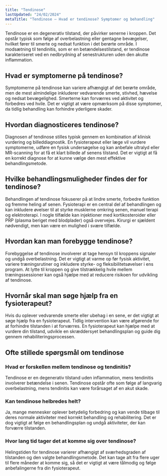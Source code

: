 ```yaml
---
title: "Tendinose"
lastUpdated: "24/02/2024"
metaTitle: "Tendinose – Hvad er tendinose? Symptomer og behandling"
---
```


Tendinose er en degenerativ tilstand, der påvirker senerne i kroppen. Det opstår typisk som følge af overbelastning eller gentagne bevægelser, hvilket fører til smerte og nedsat funktion i det berørte område. I modsætning til tendinitis, som er en betændelsestilstand, er tendinose karakteriseret ved en nedbrydning af senestrukturen uden den akutte inflammation.

## Hvad er symptomerne på tendinose?

Symptomerne på tendinose kan variere afhængigt af det berørte område, men de mest almindelige inkluderer vedvarende smerte, stivhed, hævelse og nedsat bevægelighed. Smerterne kan forværres ved aktivitet og forbedres ved hvile. Det er vigtigt at være opmærksom på disse symptomer, da tidlig behandling kan forhindre yderligere skader.

## Hvordan diagnosticeres tendinose?

Diagnosen af tendinose stilles typisk gennem en kombination af klinisk vurdering og billeddiagnostik. En fysioterapeut eller læge vil vurdere symptomerne, udføre en fysisk undersøgelse og kan anbefale ultralyd eller MR-scanning for at få et klart billede af senens tilstand. Det er vigtigt at få en korrekt diagnose for at kunne vælge den mest effektive behandlingsmetode.

## Hvilke behandlingsmuligheder findes der for tendinose?

Behandlingen af tendinose fokuserer på at lindre smerte, forbedre funktion og fremme heling af senen. Fysioterapi er en central del af behandlingen og kan inkludere øvelser til at styrke musklerne omkring senen, manuel terapi og elektroterapi. I nogle tilfælde kan injektioner med kortikosteroider eller PRP (plasma beriget med blodplader) også overvejes. Kirurgi er sjældent nødvendigt, men kan være en mulighed i svære tilfælde.

## Hvordan kan man forebygge tendinose?

Forebyggelse af tendinose involverer at tage hensyn til kroppens signaler og undgå overbelastning. Det er vigtigt at varme op før fysisk aktivitet, variere træningsrutiner og inkludere styrke- og fleksibilitetsøvelser i ens program. At lytte til kroppen og give tilstrækkelig hvile mellem træningssessioner kan også hjælpe med at reducere risikoen for udvikling af tendinose.

## Hvornår skal man søge hjælp fra en fysioterapeut?

Hvis du oplever vedvarende smerte eller ubehag i en sene, er det vigtigt at søge hjælp fra en fysioterapeut. Tidlig intervention kan være afgørende for at forhindre tilstanden i at forværres. En fysioterapeut kan hjælpe med at vurdere din tilstand, udvikle en skræddersyet behandlingsplan og guide dig gennem rehabiliteringsprocessen.

## Ofte stillede spørgsmål om tendinose

### Hvad er forskellen mellem tendinose og tendinitis?

Tendinose er en degenerativ tilstand uden inflammation, mens tendinitis involverer betændelse i senen. Tendinose opstår ofte som følge af langvarig overbelastning, mens tendinitis kan være forårsaget af en akut skade.

### Kan tendinose helbredes helt?

Ja, mange mennesker oplever betydelig forbedring og kan vende tilbage til deres normale aktiviteter med korrekt behandling og rehabilitering. Det er dog vigtigt at følge en behandlingsplan og undgå aktiviteter, der kan forværre tilstanden.

### Hvor lang tid tager det at komme sig over tendinose?

Helingstiden for tendinose varierer afhængigt af sværhedsgraden af tilstanden og den valgte behandlingsmetode. Det kan tage alt fra flere uger til flere måneder at komme sig, så det er vigtigt at være tålmodig og følge anbefalingerne fra din fysioterapeut.